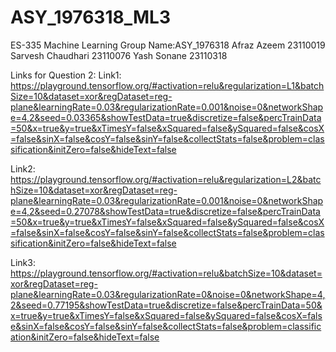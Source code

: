 # ASY_1976318_ML3
ES-335 Machine Learning
Group Name:ASY_1976318
Afraz Azeem 23110019
Sarvesh Chaudhari 23110076
Yash Sonane 23110318


Links for Question 2:
Link1:
https://playground.tensorflow.org/#activation=relu&regularization=L1&batchSize=10&dataset=xor&regDataset=reg-plane&learningRate=0.03&regularizationRate=0.001&noise=0&networkShape=4,2&seed=0.03365&showTestData=true&discretize=false&percTrainData=50&x=true&y=true&xTimesY=false&xSquared=false&ySquared=false&cosX=false&sinX=false&cosY=false&sinY=false&collectStats=false&problem=classification&initZero=false&hideText=false

Link2:
https://playground.tensorflow.org/#activation=relu&regularization=L2&batchSize=10&dataset=xor&regDataset=reg-plane&learningRate=0.03&regularizationRate=0.001&noise=0&networkShape=4,2&seed=0.27078&showTestData=true&discretize=false&percTrainData=50&x=true&y=true&xTimesY=false&xSquared=false&ySquared=false&cosX=false&sinX=false&cosY=false&sinY=false&collectStats=false&problem=classification&initZero=false&hideText=false

Link3:
https://playground.tensorflow.org/#activation=relu&batchSize=10&dataset=xor&regDataset=reg-plane&learningRate=0.03&regularizationRate=0&noise=0&networkShape=4,2&seed=0.77195&showTestData=true&discretize=false&percTrainData=50&x=true&y=true&xTimesY=false&xSquared=false&ySquared=false&cosX=false&sinX=false&cosY=false&sinY=false&collectStats=false&problem=classification&initZero=false&hideText=false
